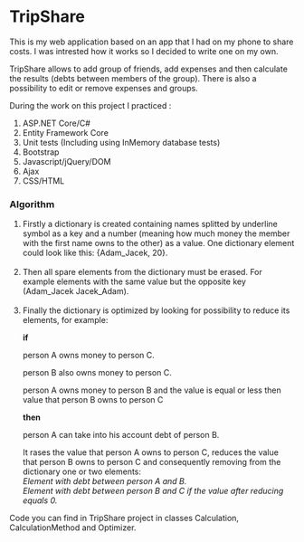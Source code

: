 # TripShare
<p>This is my web application based on an app that I had on my phone to share costs.
I was intrested how it works so I decided to write one on my own.</p>

<p>TripShare allows to add group of friends, add expenses and then calculate the results (debts between members of the group). There is also a possibility to edit
or remove expenses and groups.</p>

During the work on this project I practiced :
<ol>
<li>ASP.NET Core/C#</li>
<li>Entity Framework Core</li>
<li>Unit tests (Including using InMemory database tests)</li>
<li>Bootstrap</li>
<li>Javascript/jQuery/DOM</li>
<li>Ajax</li>
<li>CSS/HTML</li>
</ol>

<h3>Algorithm</h3>

<ol>

<li>
  Firstly a dictionary is created containing names splitted by underline symbol as a key and a number (meaning how much money the member with the first name owns to the other) as a value. One dictionary element could look like this: {Adam_Jacek, 20}.
</li><br />

<li>
  Then all spare elements from the dictionary must be erased. For example elements with the same value but the opposite key (Adam_Jacek Jacek_Adam).
</li><br />

<li>
  Finally the dictionary is optimized by looking for possibility to reduce its elements, for example:
  <br />

  
  <b>if</b>
  <p>person A owns money to person C.</p>
  <p>person B also owns money to person C.</p>
  
  <p>person A owns money to person B and the value is equal or less then value that person B owns to person C</p>
  
  <b>then</b> 
  <p>person A can take into his account debt of person B. </p>
  
  <p>It rases the value that person A owns to person C, reduces the value that person B owns to person C and consequently removing from the dictionary one or two elements:
  </br>
  <i>Element with debt between person A and B.</i>
  </br>
  <i>Element with debt between person B and C if the value after reducing equals 0.</i>
  </p>
</li>
</ol>

<p>
  Code you can find in TripShare project in classes Calculation, CalculationMethod and Optimizer.
</p>
